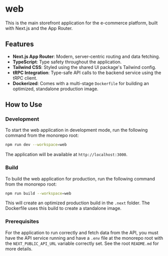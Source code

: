 # web

This is the main storefront application for the e-commerce platform, built with Next.js and the App Router.

## Features

- **Next.js App Router**: Modern, server-centric routing and data fetching.
- **TypeScript**: Type safety throughout the application.
- **Tailwind CSS**: Styled using the shared UI package's Tailwind config.
- **tRPC Integration**: Type-safe API calls to the backend service using the tRPC client.
- **Dockerized**: Comes with a multi-stage `Dockerfile` for building an optimized, standalone production image.

## How to Use

### Development

To start the web application in development mode, run the following command from the monorepo root:

```bash
npm run dev --workspace=web
```

The application will be available at `http://localhost:3000`.

### Build

To build the web application for production, run the following command from the monorepo root:

```bash
npm run build --workspace=web
```

This will create an optimized production build in the `.next` folder. The Dockerfile uses this build to create a standalone image.

### Prerequisites

For the application to run correctly and fetch data from the API, you must have the API service running and have a `.env` file at the monorepo root with the `NEXT_PUBLIC_API_URL` variable correctly set. See the root `README.md` for more details.
